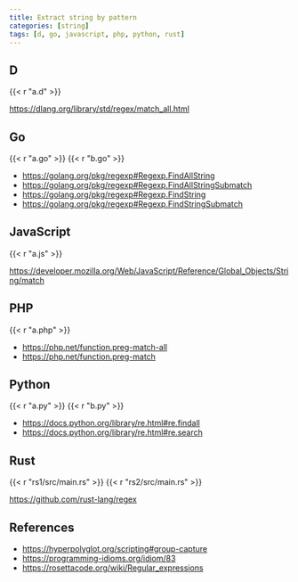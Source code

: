 ```yaml
---
title: Extract string by pattern
categories: [string]
tags: [d, go, javascript, php, python, rust]
---
```


## D

{{< r "a.d" >}}

<https://dlang.org/library/std/regex/match_all.html>

## Go

{{< r "a.go" >}}
{{< r "b.go" >}}

- <https://golang.org/pkg/regexp#Regexp.FindAllString>
- <https://golang.org/pkg/regexp#Regexp.FindAllStringSubmatch>
- <https://golang.org/pkg/regexp#Regexp.FindString>
- <https://golang.org/pkg/regexp#Regexp.FindStringSubmatch>

## JavaScript

{{< r "a.js" >}}

<https://developer.mozilla.org/Web/JavaScript/Reference/Global_Objects/String/match>

## PHP

{{< r "a.php" >}}

- <https://php.net/function.preg-match-all>
- <https://php.net/function.preg-match>

## Python

{{< r "a.py" >}}
{{< r "b.py" >}}

- <https://docs.python.org/library/re.html#re.findall>
- <https://docs.python.org/library/re.html#re.search>

## Rust

{{< r "rs1/src/main.rs" >}}
{{< r "rs2/src/main.rs" >}}

<https://github.com/rust-lang/regex>

## References

- <https://hyperpolyglot.org/scripting#group-capture>
- <https://programming-idioms.org/idiom/83>
- <https://rosettacode.org/wiki/Regular_expressions>
